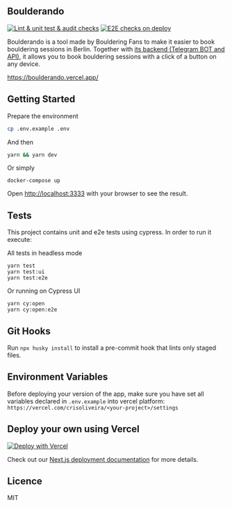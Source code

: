 ## Boulderando

[![Lint & unit test & audit checks](https://github.com/cristianoliveira/boulderando/actions/workflows/on-push.yml/badge.svg)](https://github.com/cristianoliveira/boulderando/actions/workflows/on-push.yml)
[![E2E checks on deploy](https://github.com/cristianoliveira/boulderando/actions/workflows/on-deploy.yml/badge.svg)](https://github.com/cristianoliveira/boulderando/actions/workflows/on-deploy.yml)

Boulderando is a tool made by Bouldering Fans to make it easier to book bouldering sessions in Berlin.
Together with [its backend (Telegram BOT and API)](https://github.com/juanibiapina/boulderando_bot), it allows you to book bouldering sessions with a click of a button on any device.

https://boulderando.vercel.app/

## Getting Started

Prepare the environment
```bash
cp .env.example .env
```

And then
```bash
yarn && yarn dev
```
Or simply
```
docker-compose up
```

Open [http://localhost:3333](http://localhost:3333) with your browser to see the result.

## Tests

This project contains unit and e2e tests using cypress. In order to run it execute:

All tests in headless mode
```
yarn test
yarn test:ui
yarn test:e2e
```

Or running on Cypress UI

```
yarn cy:open
yarn cy:open:e2e
```

## Git Hooks

Run `npx husky install` to install a pre-commit hook that lints only staged files.

## Environment Variables

Before deploying your version of the app, make sure you have set all variables declared in `.env.example` into vercel platform: `https://vercel.com/crisoliveira/<your-project>/settings`

## Deploy your own using Vercel

[![Deploy with Vercel](https://vercel.com/button)](https://vercel.com/new/clone?repository-url=https%3A%2F%2Fgithub.com%2Fcristianoliveira%2Fboulderando&env=NEXT_PUBLIC_API_URL&project-name=my-boulderando)

Check out our [Next.js deployment documentation](https://nextjs.org/docs/deployment) for more details.

## Licence

MIT
